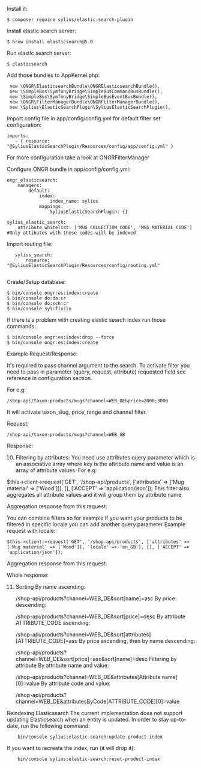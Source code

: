 Install it:
```
$ composer require sylius/elastic-search-plugin
```

Install elastic search server:

```
$ brew install elasticsearch@5.0
```

Run elastic search server:
```
$ elasticsearch

```
Add those bundles to AppKernel.php:

```
 new \ONGR\ElasticsearchBundle\ONGRElasticsearchBundle(),
 new \SimpleBus\SymfonyBridge\SimpleBusCommandBusBundle(),
 new \SimpleBus\SymfonyBridge\SimpleBusEventBusBundle(),
 new \ONGR\FilterManagerBundle\ONGRFilterManagerBundle(),
 new \Sylius\ElasticSearchPlugin\SyliusElasticSearchPlugin(),
 ```
 
Import config file in app/config/config.yml for default filter set configuration:

```
imports:
   - { resource: "@SyliusElasticSearchPlugin/Resources/config/app/config.yml" }
```

For more configuration take a look at ONGRFilterManager

Configure ONGR bundle in app/config/config.yml:

```
ongr_elasticsearch:
    managers:
        default:
            index:
                index_name: sylius
            mappings:
                SyliusElasticSearchPlugin: {}

sylius_elastic_search:
    attribute_whitelist: ['MUG_COLLECTION_CODE', 'MUG_MATERIAL_CODE'] #Only attibutes with these codes will be indexed
```

Import routing file:
```
   sylius_search:
       resource: "@SyliusElasticSearchPlugin/Resources/config/routing.yml"
       
 ```
 
Create/Setup database:

```
$ bin/console ongr:es:index:create
$ bin/console do:da:cr
$ bin/console do:sch:cr
$ bin/console syl:fix:lo
```

If there is a problem with creating elastic search index run those commands:

```
$ bin/console ongr:es:index:drop --force
$ bin/console ongr:es:index:create
```

Example Request/Response:

It's required to pass channel argument to the search. To activate filter you need to pass in parameter (query, request, attribute) requested field see reference in configuration section.

For e.g:

    /shop-api/taxon-products/mugs?channel=WEB_DE&price=2000;3000
It will activate taxon_slug, price_range and channel filter.

Request:

    /shop-api/taxon-products/mugs?channel=WEB_GB
Response:

10. Filtering by attributes:
You need use attributes query parameter which is an associative array where key is the attribute name and value is an array of attribute values. For e.g:
   
$this->client->request('GET', '/shop-api/products', ['attributes' => ['Mug material' => ['Wood']]], [], ['ACCEPT' => 'application/json']);
This filter also aggregates all attribute values and it will group them by attribute name

Aggregation response from this request:

You can combine filters so for example if you want your products to be filtered in specific locale you can add another query parameter
Example request with locale:
```
$this->client->request('GET', '/shop-api/products', ['attributes' => ['Mug material' => ['Wood']], 'locale' => 'en_GB'], [], ['ACCEPT' => 'application/json']);
```
Aggregation response from this request:

Whole response:

11. Sorting
By name ascending:

    /shop-api/products?channel=WEB_DE&sort[name]=asc
By price descending:

    /shop-api/products?channel=WEB_DE&sort[price]=desc
By attribute ATTRIBUTE_CODE ascending:

    /shop-api/products?channel=WEB_DE&sort[attributes][ATTRIBUTE_CODE]=asc
By price ascending, then by name descending:

    /shop-api/products?channel=WEB_DE&sort[price]=asc&sort[name]=desc
Filtering by attribute
By attribute name and value:

    /shop-api/products?channel=WEB_DE&attributes[Attribute name][0]=value
By attribute code and value:

    /shop-api/products?channel=WEB_DE&attributesByCode[ATTRIBUTE_CODE][0]=value
    
Reindexing Elasticsearch
The current implementation does not support updating Elasticsearch when an entity is updated. In order to stay up-to-date, run the following command:

```
    bin/console sylius:elastic-search:update-product-index
```
If you want to recreate the index, run (it will drop it):

```
    bin/console sylius:elastic-search:reset-product-index
```

